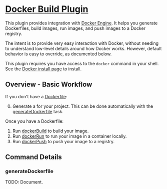 # [Docker Build Plugin](src/main/scala/org/allenai/plugins/DockerBuildPlugin.scala)

This plugin provides integration with [Docker Engine](https://docs.docker.com/engine/installation/). It helps you generate Dockerfiles, build images, run images, and push images to a Docker registry.

The intent is to provide very easy interaction with Docker, without needing to understand low-level details around how Docker works. However, default behavior is easy to override, as documented below.

This plugin requires you have access to the `docker` command in your shell.  See the [Docker install page](https://www.docker.com/products/overview#/install_the_platform) to install.

## Overview - Basic Workflow

If you don't have a [Dockerfile](https://docs.docker.com/engine/reference/builder/):

0. Generate a  for your project. This can be done automatically with the [generateDockerfile](#generateDockerfile) task.

Once you have a Dockerfile:

1. Run [dockerBuild](#dockerBuild) to build your image.
2. Run [dockerRun](#dockerRun) to run your image in a container locally.
3. Run [dockerPush](#dockerPush) to push your image to a registry.

## Command Details

### generateDockerfile

TODO: Document.

